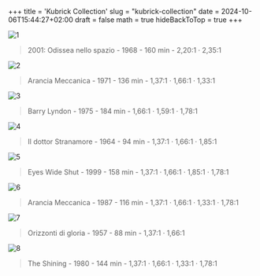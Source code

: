 +++
title = 'Kubrick Collection'
slug = "kubrick-collection"
date = 2024-10-06T15:44:27+02:00
draft = false
math = true
hideBackToTop = true
+++


![1](/immagini/2001.avif)

> 2001: Odissea nello spazio - 1968 - 160 min - 2,20:1 · 2,35:1

![2](/immagini/arancia_meccanica.avif)

> Arancia Meccanica - 1971 - 136 min - 1,37:1 · 1,66:1 · 1,33:1

![3](/immagini/barry_lyndon.avif)

> Barry Lyndon - 1975 - 184 min - 1,66:1 · 1,59:1 · 1,78:1

![4](/immagini/dr_stranamore.avif)

> Il dottor Stranamore - 1964 - 94 min  - 1,37:1 · 1,66:1 · 1,85:1 

![5](/immagini/eyes_wide_shut.avif)

> Eyes Wide Shut - 1999 - 158 min  - 1,37:1 · 1,66:1 · 1,85:1 · 1,78:1

![6](/immagini/full_metal_jacket.avif)

> Arancia Meccanica - 1987 - 116 min - 1,37:1 · 1,66:1 · 1,33:1 · 1,78:1

![7](/immagini/paths_of_glory.avif)

> Orizzonti di gloria - 1957 - 88 min - 1,37:1 · 1,66:1

![8](/immagini/the_shining.avif)

> The Shining - 1980 - 144 min - 1,37:1 · 1,66:1 · 1,33:1 · 1,78:1